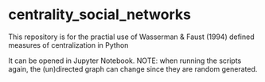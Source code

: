 # centrality_social_networks
This repository is for the practial use of Wasserman &amp; Faust (1994) defined measures of centralization in Python

It can be opened in Jupyter Notebook. 
NOTE: when running the scripts again, the (un)directed graph can change since they are random generated.
